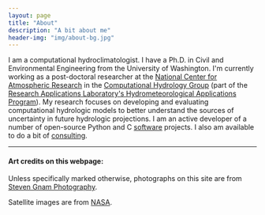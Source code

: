 ```yaml
---
layout: page
title: "About"
description: "A bit about me"
header-img: "img/about-bg.jpg"
---
```


I am a computational hydroclimatologist. I have a Ph.D. in Civil and Environmental Engineering from the University of Washington.  I'm currently working as a post-doctoral researcher at the [National Center for Atmospheric Research](https://ncar.ucar.edu/) in the [Computational Hydrology Group](https://ncar.github.io/hydrology/) (part of the [Research Applications Laboratory's Hydrometeorological Applications Program](https://ral.ucar.edu/hap)). My research focuses on developing and evaluating computational hydrologic models to better understand the sources of uncertainty in future hydrologic projections.  I am an active developer of a number of open-source Python and C [software](/software) projects. I also am available to do a bit of [consulting](/consulting).

-----

#### Art credits on this webpage:

Unless specifically marked otherwise, photographs on this site are from [Steven Gnam Photography](http://www.gnam.photo/).

Satellite images are from [NASA](https://www.nasa.gov/multimedia/imagegallery/iotd.html).
